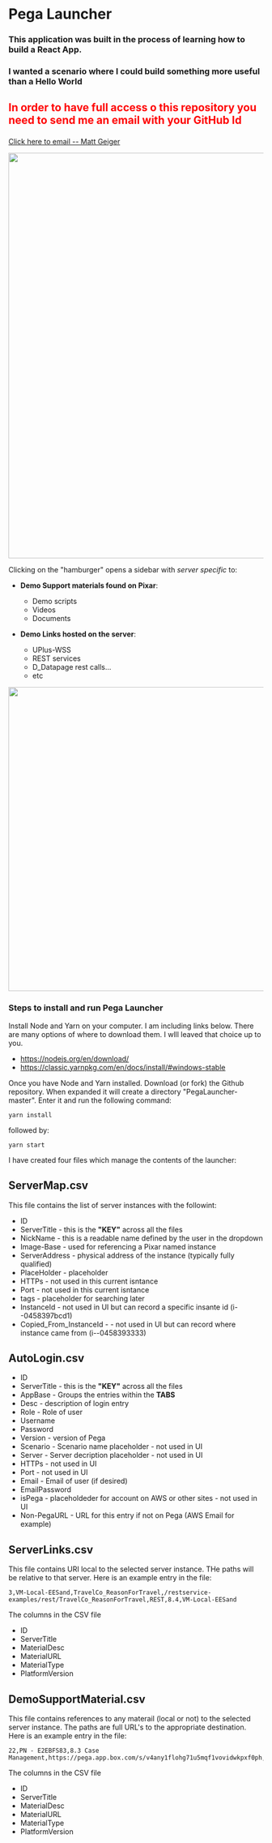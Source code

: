 
# Pega Launcher
### This application was built in the process of learning how to build a React App.   
### I wanted a scenario where I could build something more useful than a Hello World

## <p style='color:red'>In order to have full access o this repository you need to send me an email with your GitHub Id   </p>
[Click here to email -- Matt Geiger](mailto:matt.geiger@pega.com?subject=[GitHub]%20Pega%20Launcher%20Access)


<img src="../master/readMeImages/PegaLauncher_Anim2.gif" width="800">

Clicking on the "hamburger" opens a sidebar with *server specific* to:
* **Demo Support materials found on Pixar**:
    * Demo scripts
    * Videos
    * Documents

* **Demo Links hosted on the server**:
    * UPlus-WSS
    * REST services
    * D_Datapage rest calls...
    * etc

<img src="../master/readMeImages/sideBar.png" width="600">

### Steps to install and run **Pega Launcher**

Install Node and Yarn on your computer.   I am including links below.   There are many options of where to download them.   I wlll leaved that choice up to you.
* https://nodejs.org/en/download/
* https://classic.yarnpkg.com/en/docs/install/#windows-stable

Once you have Node and Yarn installed.   Download (or fork) the Github repository.   When expanded it will create a directory "PegaLauncher-master".   Enter it and run the following command:

    yarn install
followed by:

    yarn start

I have created four files which manage the contents of the launcher:
## ServerMap.csv
This file contains the list of server instances with the followint:
* ID
* ServerTitle - this is the **"KEY"** across all the files
* NickName       - this is a readable name defined by the user in the dropdown
* Image-Base     - used for referencing a Pixar named instance
* ServerAddress  - physical address of the instance (typically fully qualified)
* PlaceHolder    - placeholder
* HTTPs          - not used in this current isntance
* Port           - not used in this current isntance
* tags           - placeholder for searching later
* InstanceId     - not used in UI but can record a specific insante id (i--0458397bcd1)
* Copied_From_InstanceId - - not used in UI but can record where instance came from (i--0458393333)

## AutoLogin.csv
* ID
* ServerTitle - this is the **"KEY"** across all the files
* AppBase - Groups the entries within the **TABS**
* Desc - description of login entry
* Role - Role of user
* Username
* Password
* Version - version of Pega
* Scenario - Scenario name placeholder - not used in UI
* Server - Server decription placeholder - not used in UI
* HTTPs  - not used in UI
* Port  - not used in UI
* Email - Email of user (if desired)
* EmailPassword
* isPega - placeholdeder for account on AWS or other sites - not used in UI
* Non-PegaURL - URL for this entry if not on Pega (AWS Email for example)

## ServerLinks.csv
This file contains URI local to the selected server instance.   THe paths will be relative to that server.   Here is an example entry in the file:

    
    3,VM-Local-EESand,TravelCo_ReasonForTravel,/restservice-examples/rest/TravelCo_ReasonForTravel,REST,8.4,VM-Local-EESand
    

The columns in the CSV file
* ID
* ServerTitle
* MaterialDesc
* MaterialURL
* MaterialType
* PlatformVersion


## DemoSupportMaterial.csv
This file contains references to any materail (local or not) to the selected server instance.  The paths are full URL's to the appropriate destination.   Here is an example entry in the file:

    22,PN - E2EBFS83,8.3 Case Management,https://pega.app.box.com/s/v4any1flohg71u5mqf1vovidwkpxf0ph,Doc,8.3

The columns in the CSV file
* ID
* ServerTitle
* MaterialDesc
* MaterialURL
* MaterialType
* PlatformVersion




<!-- 
In the project directory, you can run:

### `yarn start`

Runs the app in the development mode.<br />
Open [http://localhost:3000](http://localhost:3000) to view it in the browser.

The page will reload if you make edits.<br />
You will also see any lint errors in the console.

### `yarn test`

Launches the test runner in the interactive watch mode.<br />
See the section about [running tests](https://facebook.github.io/create-react-app/docs/running-tests) for more information.

### `yarn build`

Builds the app for production to the `build` folder.<br />
It correctly bundles React in production mode and optimizes the build for the best performance.

The build is minified and the filenames include the hashes.<br />
Your app is ready to be deployed!

See the section about [deployment](https://facebook.github.io/create-react-app/docs/deployment) for more information.



 -->

<!-- 

## Learn More

This project was bootstrapped with [Create React App](https://github.com/facebook/create-react-app).


You can learn more in the [Create React App documentation](https://facebook.github.io/create-react-app/docs/getting-started).

To learn React, check out the [React documentation](https://reactjs.org/).

### Code Splitting

This section has moved here: https://facebook.github.io/create-react-app/docs/code-splitting

### Analyzing the Bundle Size

This section has moved here: https://facebook.github.io/create-react-app/docs/analyzing-the-bundle-size

### Making a Progressive Web App

This section has moved here: https://facebook.github.io/create-react-app/docs/making-a-progressive-web-app

### Advanced Configuration

This section has moved here: https://facebook.github.io/create-react-app/docs/advanced-configuration

### Deployment

This section has moved here: https://facebook.github.io/create-react-app/docs/deployment

### `yarn build` fails to minify

This section has moved here: https://facebook.github.io/create-react-app/docs/troubleshooting#npm-run-build-fails-to-minify -->
